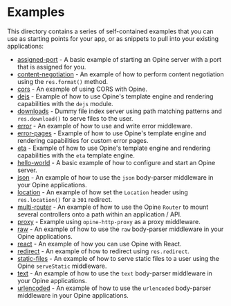 # Examples

This directory contains a series of self-contained examples that you can use as starting points for your app, or as snippets to pull into your existing applications:

- [assigned-port](./assigned-port) - A basic example of starting an Opine server with a port that is assigned for you.
- [content-negotiation](./content-negotiation) - An example of how to perform content negotiation using the `res.format()` method.
- [cors](./cors) - An example of using CORS with Opine.
- [dejs](./dejs) - Example of how to use Opine's template engine and rendering capabilities with the `dejs` module.
- [downloads](./downloads) - Dummy file index server using path matching patterns and `res.download()` to serve files to the user.
- [error](./error) - An example of how to use and write error middleware.
- [error-pages](./error-pages) - Example of how to use Opine's template engine and rendering capabilities for custom error pages.
- [eta](./eta) - Example of how to use Opine's template engine and rendering capabilities with the `eta` template engine.
- [hello-world](./hello-world) - A basic example of how to configure and start an Opine server.
- [json](./json) - An example of how to use the `json` body-parser middleware in your Opine applications.
- [location](./location) - An example of how set the `Location` header using `res.location()` for a `301` redirect.
- [multi-router](./multi-router) - An example of how to use the Opine `Router` to mount several controllers onto a path within an application / API.
- [proxy](./proxy) - Example using `opine-http-proxy` as a proxy middleware.
- [raw](./raw) - An example of how to use the `raw` body-parser middleware in your Opine applications.
- [react](./react) - An example of how you can use Opine with React.
- [redirect](./redirect) - An example of how to redirect using `res.redirect`.
- [static-files](./static-files) - An example of how to serve static files to a user using the Opine `serveStatic` middleware.
- [text](./text) - An example of how to use the `text` body-parser middleware in your Opine applications.
- [urlencoded](./urlencoded) - An example of how to use the `urlencoded` body-parser middleware in your Opine applications.
